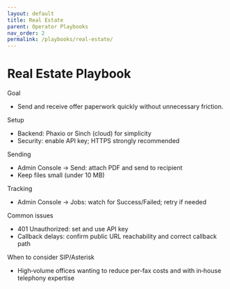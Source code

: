 ```yaml
---
layout: default
title: Real Estate
parent: Operator Playbooks
nav_order: 2
permalink: /playbooks/real-estate/
---
```


# Real Estate Playbook

Goal
- Send and receive offer paperwork quickly without unnecessary friction.

Setup
- Backend: Phaxio or Sinch (cloud) for simplicity
- Security: enable API key; HTTPS strongly recommended

Sending
- Admin Console → Send: attach PDF and send to recipient
- Keep files small (under 10 MB)

Tracking
- Admin Console → Jobs: watch for Success/Failed; retry if needed

Common issues
- 401 Unauthorized: set and use API key
- Callback delays: confirm public URL reachability and correct callback path

When to consider SIP/Asterisk
- High‑volume offices wanting to reduce per‑fax costs and with in‑house telephony expertise

